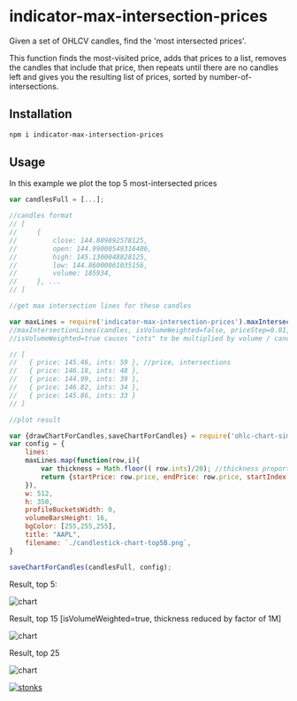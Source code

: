 # indicator-max-intersection-prices

Given a set of OHLCV candles, find the 'most intersected prices'.

This function finds the most-visited price, adds that prices to a list, removes the candles that include that price, then repeats until there are no candles left and gives you the resulting list of prices, sorted by number-of-intersections. 

## Installation

```sh
npm i indicator-max-intersection-prices
```

## Usage 

In this example we plot the top 5 most-intersected prices

```javascript
var candlesFull = [...];

//candles format 
// [ 
//     {   
//         close: 144.889892578125,
//         open: 144.99000549316406,
//         high: 145.1300048828125,
//         low: 144.86000061035156,
//         volume: 185934,
//     }, ...
// ]

//get max intersection lines for these candles

var maxLines = require('indicator-max-intersection-prices').maxIntersectionLines(candlesFull).slice(0,5);
//maxIntersectionLines(candles, isVolumeWeighted=false, priceStep=0.01, priceDigits=2)
//isVolumeWeighted=true causes "ints" to be multiplied by volume / candle height for each intersection -- much larger values 

// [
//   { price: 145.46, ints: 59 }, //price, intersections 
//   { price: 146.18, ints: 48 },
//   { price: 144.99, ints: 39 },
//   { price: 146.82, ints: 34 },
//   { price: 145.86, ints: 33 }
// ]

//plot result

var {drawChartForCandles,saveChartForCandles} = require('ohlc-chart-simple');
var config = {
    lines:
    maxLines.map(function(row,i){
        var thickness = Math.floor(( row.ints)/20); //thickness proportional to number of intersections
        return {startPrice: row.price, endPrice: row.price, startIndex:1, endIndex: 1000, color: [0,0,255], thickness:thickness}
    }),
    w: 512,
    h: 350,
    profileBucketsWidth: 0,
    volumeBarsHeight: 16,
    bgColor: [255,255,255],
    title: "AAPL",
    filename: `./candlestick-chart-top5B.png`,
}

saveChartForCandles(candlesFull, config);
```
Result, top 5:

![chart](https://i.imgur.com/DUeebfB.png)

Result, top 15 [isVolumeWeighted=true, thickness reduced by factor of 1M]

![chart](https://i.imgur.com/63LVU61.png)

Result, top 25

![chart](https://i.imgur.com/6WnYVgY.png)

[![stonks](https://i.imgur.com/UpDxbfe.png)](https://www.npmjs.com/~stonkpunk)



